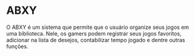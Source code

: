 # ABXY
O ABXY é um sistema que permite que o usuário organize seus jogos em uma biblioteca. Nele, os gamers podem registrar seus jogos favoritos, adicionar na lista de desejos, contabilizar tempo jogado e dentre outras funções.
